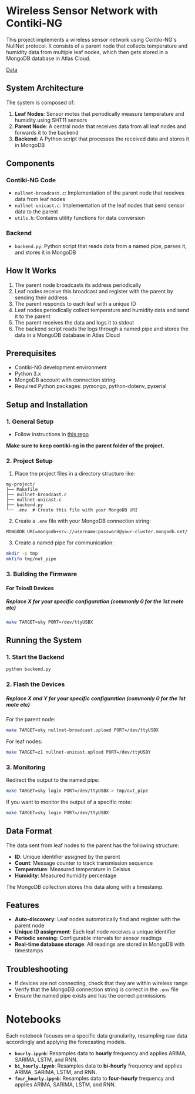 # Wireless Sensor Network with Contiki-NG

This project implements a wireless sensor network using Contiki-NG's NullNet protocol. It consists of a parent node that collects temperature and humidity data from multiple leaf nodes, which then gets stored in a MongoDB database in Atlas Cloud.

[Data](https://charts.mongodb.com/charts-project-0-bvzczvh/public/dashboards/6823453d-7c58-44cd-8408-790283991890)
## System Architecture

The system is composed of:

1. **Leaf Nodes**: Sensor motes that periodically measure temperature and humidity using SHT11 sensors
2. **Parent Node**: A central node that receives data from all leaf nodes and forwards it to the backend
3. **Backend**: A Python script that processes the received data and stores it in MongoDB

## Components

### Contiki-NG Code
- `nullnet-broadcast.c`: Implementation of the parent node that receives data from leaf nodes
- `nullnet-unicast.c`: Implementation of the leaf nodes that send sensor data to the parent
- `utils.h`: Contains utility functions for data conversion

### Backend
- `backend.py`: Python script that reads data from a named pipe, parses it, and stores it in MongoDB

## How It Works

1. The parent node broadcasts its address periodically
2. Leaf nodes receive this broadcast and register with the parent by sending their address
3. The parent responds to each leaf with a unique ID
4. Leaf nodes periodically collect temperature and humidity data and send it to the parent
5. The parent receives the data and logs it to stdout
6. The backend script reads the logs through a named pipe and stores the data in a MongoDB database in Atlas Cloud

## Prerequisites

- Contiki-NG development environment
- Python 3.x
- MongoDB account with connection string
- Required Python packages: pymongo, python-dotenv, pyserial

## Setup and Installation

### 1. General Setup
- Follow instructions in [this repo](https://github.com/IoTLabUpatras/End-to-end-WSN-Project-2025)
  
**Make sure to keep contiki-ng in the parent folder of the project.**

### 2. Project Setup

1. Place the project files in a directory structure like:
```
my-project/
├── Makefile
├── nullnet-broadcast.c
├── nullnet-unicast.c
├── backend.py
└── .env  # Create this file with your MongoDB URI
```

2. Create a `.env` file with your MongoDB connection string:
```
MONGODB_URI=mongodb+srv://username:password@your-cluster.mongodb.net/
```

3. Create a named pipe for communication:
```bash
mkdir -p tmp
mkfifo tmp/out_pipe
```

### 3. Building the Firmware

#### For TelosB Devices 
##### Replace X for your specific configuration (commonly 0 for the 1st mote etc)

```bash
make TARGET=sky PORT=/dev/ttyUSBX
```

## Running the System

### 1. Start the Backend

```bash
python backend.py
```

### 2. Flash the Devices
##### Replace X and Y for your specific configuration (commonly 0 for the 1st mote etc)

For the parent node:
```bash
make TARGET=sky nullnet-broadcast.upload PORT=/dev/ttyUSBX
```

For leaf nodes:
```bash
make TARGET=z1 nullnet-unicast.upload PORT=/dev/ttyUSBY
```

### 3. Monitoring

Redirect the output to the named pipe:
```bash
make TARGET=sky login PORT=/dev/ttyUSBX > tmp/out_pipe
```


If you want to monitor the output of a specific mote:
```bash
make TARGET=sky login PORT=/dev/ttyUSBX
```


## Data Format

The data sent from leaf nodes to the parent has the following structure:

- **ID**: Unique identifier assigned by the parent
- **Count**: Message counter to track transmission sequence
- **Temperature**: Measured temperature in Celsius
- **Humidity**: Measured humidity percentage

The MongoDB collection stores this data along with a timestamp.

## Features

- **Auto-discovery**: Leaf nodes automatically find and register with the parent node
- **Unique ID assignment**: Each leaf node receives a unique identifier
- **Periodic sensing**: Configurable intervals for sensor readings
- **Real-time database storage**: All readings are stored in MongoDB with timestamps

## Troubleshooting

- If devices are not connecting, check that they are within wireless range
- Verify that the MongoDB connection string is correct in the `.env` file
- Ensure the named pipe exists and has the correct permissions


# Notebooks

Each notebook focuses on a specific data granularity, resampling raw data accordingly and applying the forecasting models.

-   **`hourly.ipynb`**: Resamples data to **hourly** frequency and applies ARIMA, SARIMA, LSTM, and RNN.
-   **`bi_hourly.ipynb`**: Resamples data to **bi-hourly** frequency and applies ARIMA, SARIMA, LSTM, and RNN.
-   **`four_hourly.ipynb`**: Resamples data to **four-hourly** frequency and applies ARIMA, SARIMA, LSTM, and RNN.
